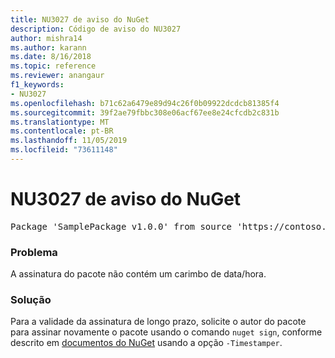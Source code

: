 ```yaml
---
title: NU3027 de aviso do NuGet
description: Código de aviso do NU3027
author: mishra14
ms.author: karann
ms.date: 8/16/2018
ms.topic: reference
ms.reviewer: anangaur
f1_keywords:
- NU3027
ms.openlocfilehash: b71c62a6479e89d94c26f0b09922dcdcb81385f4
ms.sourcegitcommit: 39f2ae79fbbc308e06acf67ee8e24cfcdb2c831b
ms.translationtype: MT
ms.contentlocale: pt-BR
ms.lasthandoff: 11/05/2019
ms.locfileid: "73611148"
---
```

# <a name="nuget-warning-nu3027"></a>NU3027 de aviso do NuGet

<pre>Package 'SamplePackage v1.0.0' from source 'https://contoso.com/index.json': The signature should be timestamped to enable long-term signature validity after the certificate has expired.</pre>

### <a name="issue"></a>Problema

A assinatura do pacote não contém um carimbo de data/hora.


### <a name="solution"></a>Solução

Para a validade da assinatura de longo prazo, solicite o autor do pacote para assinar novamente o pacote usando o comando `nuget sign`, conforme descrito em [documentos do NuGet](https://docs.microsoft.com/nuget/create-packages/sign-a-package) usando a opção `-Timestamper`.


